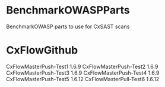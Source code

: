 # BenchmarkOWASPParts
BenchmarkOWASP parts to use for CxSAST scans 
# CxFlowGithub
CxFlowMasterPush-Test1 1.6.9
CxFlowMasterPush-Test2 1.6.9
CxFlowMasterPush-Test3 1.6.9
CxFlowMasterPush-Test4 1.6.9
CxFlowMasterPush-Test5 1.6.12
CxFlowMasterPull-Test6 1.6.12
